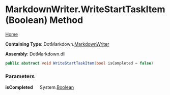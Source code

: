 # MarkdownWriter\.WriteStartTaskItem\(Boolean\) Method

[Home](../../../README.md)

**Containing Type**: DotMarkdown\.[MarkdownWriter](../README.md)

**Assembly**: DotMarkdown\.dll

```csharp
public abstract void WriteStartTaskItem(bool isCompleted = false)
```

### Parameters

**isCompleted** &emsp; System\.[Boolean](https://docs.microsoft.com/en-us/dotnet/api/system.boolean)